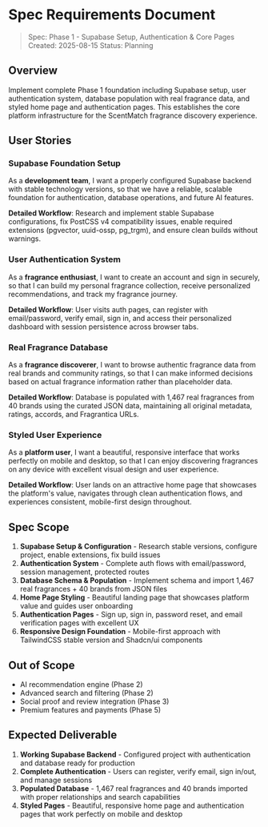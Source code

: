 # Spec Requirements Document

> Spec: Phase 1 - Supabase Setup, Authentication & Core Pages
> Created: 2025-08-15
> Status: Planning

## Overview

Implement complete Phase 1 foundation including Supabase setup, user authentication system, database population with real fragrance data, and styled home page and authentication pages. This establishes the core platform infrastructure for the ScentMatch fragrance discovery experience.

## User Stories

### Supabase Foundation Setup

As a **development team**, I want a properly configured Supabase backend with stable technology versions, so that we have a reliable, scalable foundation for authentication, database operations, and future AI features.

**Detailed Workflow**: Research and implement stable Supabase configurations, fix PostCSS v4 compatibility issues, enable required extensions (pgvector, uuid-ossp, pg_trgm), and ensure clean builds without warnings.

### User Authentication System

As a **fragrance enthusiast**, I want to create an account and sign in securely, so that I can build my personal fragrance collection, receive personalized recommendations, and track my fragrance journey.

**Detailed Workflow**: User visits auth pages, can register with email/password, verify email, sign in, and access their personalized dashboard with session persistence across browser tabs.

### Real Fragrance Database

As a **fragrance discoverer**, I want to browse authentic fragrance data from real brands and community ratings, so that I can make informed decisions based on actual fragrance information rather than placeholder data.

**Detailed Workflow**: Database is populated with 1,467 real fragrances from 40 brands using the curated JSON data, maintaining all original metadata, ratings, accords, and Fragrantica URLs.

### Styled User Experience

As a **platform user**, I want a beautiful, responsive interface that works perfectly on mobile and desktop, so that I can enjoy discovering fragrances on any device with excellent visual design and user experience.

**Detailed Workflow**: User lands on an attractive home page that showcases the platform's value, navigates through clean authentication flows, and experiences consistent, mobile-first design throughout.

## Spec Scope

1. **Supabase Setup & Configuration** - Research stable versions, configure project, enable extensions, fix build issues
2. **Authentication System** - Complete auth flows with email/password, session management, protected routes
3. **Database Schema & Population** - Implement schema and import 1,467 real fragrances + 40 brands from JSON files
4. **Home Page Styling** - Beautiful landing page that showcases platform value and guides user onboarding
5. **Authentication Pages** - Sign up, sign in, password reset, and email verification pages with excellent UX
6. **Responsive Design Foundation** - Mobile-first approach with TailwindCSS stable version and Shadcn/ui components

## Out of Scope

- AI recommendation engine (Phase 2)
- Advanced search and filtering (Phase 2)
- Social proof and review integration (Phase 3)
- Premium features and payments (Phase 5)

## Expected Deliverable

1. **Working Supabase Backend** - Configured project with authentication and database ready for production
2. **Complete Authentication** - Users can register, verify email, sign in/out, and manage sessions
3. **Populated Database** - 1,467 real fragrances and 40 brands imported with proper relationships and search capabilities
4. **Styled Pages** - Beautiful, responsive home page and authentication pages that work perfectly on mobile and desktop
